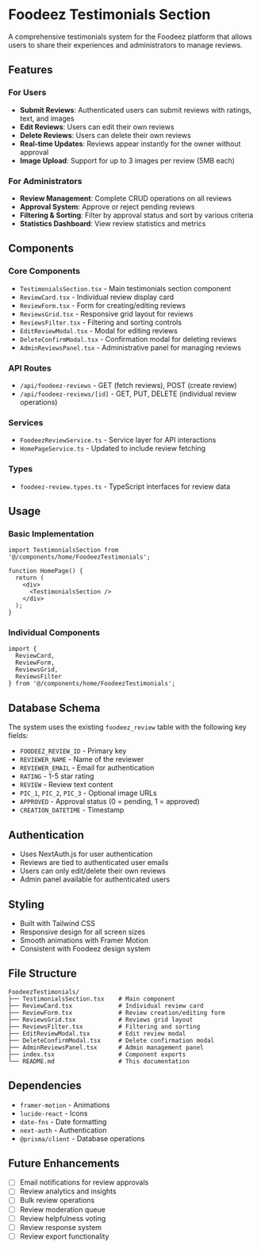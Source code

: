 # Foodeez Testimonials Section

A comprehensive testimonials system for the Foodeez platform that allows users to share their experiences and administrators to manage reviews.

## Features

### For Users
- **Submit Reviews**: Authenticated users can submit reviews with ratings, text, and images
- **Edit Reviews**: Users can edit their own reviews
- **Delete Reviews**: Users can delete their own reviews
- **Real-time Updates**: Reviews appear instantly for the owner without approval
- **Image Upload**: Support for up to 3 images per review (5MB each)

### For Administrators
- **Review Management**: Complete CRUD operations on all reviews
- **Approval System**: Approve or reject pending reviews
- **Filtering & Sorting**: Filter by approval status and sort by various criteria
- **Statistics Dashboard**: View review statistics and metrics

## Components

### Core Components
- `TestimonialsSection.tsx` - Main testimonials section component
- `ReviewCard.tsx` - Individual review display card
- `ReviewForm.tsx` - Form for creating/editing reviews
- `ReviewsGrid.tsx` - Responsive grid layout for reviews
- `ReviewsFilter.tsx` - Filtering and sorting controls
- `EditReviewModal.tsx` - Modal for editing reviews
- `DeleteConfirmModal.tsx` - Confirmation modal for deleting reviews
- `AdminReviewsPanel.tsx` - Administrative panel for managing reviews

### API Routes
- `/api/foodeez-reviews` - GET (fetch reviews), POST (create review)
- `/api/foodeez-reviews/[id]` - GET, PUT, DELETE (individual review operations)

### Services
- `FoodeezReviewService.ts` - Service layer for API interactions
- `HomePageService.ts` - Updated to include review fetching

### Types
- `foodeez-review.types.ts` - TypeScript interfaces for review data

## Usage

### Basic Implementation
```tsx
import TestimonialsSection from '@/components/home/FoodeezTestimonials';

function HomePage() {
  return (
    <div>
      <TestimonialsSection />
    </div>
  );
}
```

### Individual Components
```tsx
import { 
  ReviewCard, 
  ReviewForm, 
  ReviewsGrid,
  ReviewsFilter 
} from '@/components/home/FoodeezTestimonials';
```

## Database Schema

The system uses the existing `foodeez_review` table with the following key fields:
- `FOODEEZ_REVIEW_ID` - Primary key
- `REVIEWER_NAME` - Name of the reviewer
- `REVIEWER_EMAIL` - Email for authentication
- `RATING` - 1-5 star rating
- `REVIEW` - Review text content
- `PIC_1`, `PIC_2`, `PIC_3` - Optional image URLs
- `APPROVED` - Approval status (0 = pending, 1 = approved)
- `CREATION_DATETIME` - Timestamp

## Authentication

- Uses NextAuth.js for user authentication
- Reviews are tied to authenticated user emails
- Users can only edit/delete their own reviews
- Admin panel available for authenticated users

## Styling

- Built with Tailwind CSS
- Responsive design for all screen sizes
- Smooth animations with Framer Motion
- Consistent with Foodeez design system

## File Structure
```
FoodeezTestimonials/
├── TestimonialsSection.tsx    # Main component
├── ReviewCard.tsx             # Individual review card
├── ReviewForm.tsx             # Review creation/editing form
├── ReviewsGrid.tsx            # Reviews grid layout
├── ReviewsFilter.tsx          # Filtering and sorting
├── EditReviewModal.tsx        # Edit review modal
├── DeleteConfirmModal.tsx     # Delete confirmation modal
├── AdminReviewsPanel.tsx      # Admin management panel
├── index.tsx                  # Component exports
└── README.md                  # This documentation
```

## Dependencies

- `framer-motion` - Animations
- `lucide-react` - Icons
- `date-fns` - Date formatting
- `next-auth` - Authentication
- `@prisma/client` - Database operations

## Future Enhancements

- [ ] Email notifications for review approvals
- [ ] Review analytics and insights
- [ ] Bulk review operations
- [ ] Review moderation queue
- [ ] Review helpfulness voting
- [ ] Review response system
- [ ] Review export functionality 